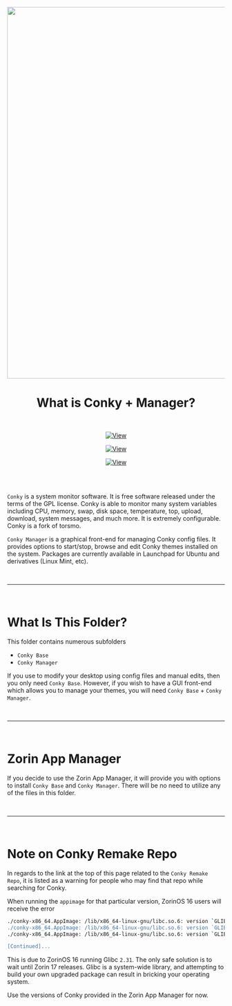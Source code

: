 <p align="center"><img src="https://raw.githubusercontent.com/Aetherinox/zorin-app-manager/main/docs/images/readme/libraries/conky/conky_banner.png" width="860"></p>
<h1 align="center"><b>What is Conky + Manager?</b></h1>

<br />

<div align="center">

[![View](https://img.shields.io/badge/%20-%20View%20Conky%20Manager%20Repo%20-%20%23de2343?style=for-the-badge&logo=github&logoColor=FFFFFF)](https://github.com/teejee2008/conky-manager)

[![View](https://img.shields.io/badge/%20-%20View%20Forked%20Conky%20Manager%20Repo%20-%20%23de2343?style=for-the-badge&logo=github&logoColor=FFFFFF&color=1a67ed)](https://github.com/zcot/conky-manager2)

[![View](https://img.shields.io/badge/%20-%20View%20Conky%20Remake%20Repo%20-%20%23de2343?style=for-the-badge&logo=github&logoColor=FFFFFF&color=581c8c)](https://github.com/brndnmtthws/conky)

</div>

<br />
<br />

`Conky` is a system monitor software. It is free software released under the terms of the GPL license. Conky is able to monitor many system variables including CPU, memory, swap, disk space, temperature, top, upload, download, system messages, and much more. It is extremely configurable. Conky is a fork of torsmo. 

`Conky Manager` is a graphical front-end for managing Conky config files. It provides options to start/stop, browse and edit Conky themes installed on the system. Packages are currently available in Launchpad for Ubuntu and derivatives (Linux Mint, etc).

<br />

---

<br />

# What Is This Folder?
This folder contains numerous subfolders
- `Conky Base`
- `Conky Manager`

If you use to modify your desktop using config files and manual edits, then you only need `Conky Base`. However, if you wish to have a GUI front-end which allows you to manage your themes, you will need `Conky Base` + `Conky Manager`.

<br />

---

<br />

# Zorin App Manager
If you decide to use the Zorin App Manager, it will provide you with options to install `Conky Base` and `Conky Manager`. There will be no need to utilize any of the files in this folder.

<br />

---

<br />

# Note on Conky Remake Repo
In regards to the link at the top of this page related to the `Conky Remake Repo`, it is listed as a warning for people who may find that repo while searching for Conky. 

When running the `appimage` for that particular version, ZorinOS 16 users will receive the error

```bash
./conky-x86_64.AppImage: /lib/x86_64-linux-gnu/libc.so.6: version `GLIBC_2.34' not found (required by /tmp/.mount_conky-aIz6xO/usr/bin/../lib/libpulse.so.0)
./conky-x86_64.AppImage: /lib/x86_64-linux-gnu/libc.so.6: version `GLIBC_2.32' not found (required by /tmp/.mount_conky-aIz6xO/usr/bin/../lib/libpulse.so.0)
./conky-x86_64.AppImage: /lib/x86_64-linux-gnu/libc.so.6: version `GLIBC_2.33' not found (required by /tmp/.mount_conky-aIz6xO/usr/bin/../lib/libcurl-gnutls.so.4)

[Continued]...
```

This is due to ZorinOS 16 running Glibc `2.31`. The only safe solution is to wait until Zorin 17 releases. Glibc is a system-wide library, and attempting to build your own upgraded package can result in bricking your operating system.

Use the versions of Conky provided in the Zorin App Manager for now.
